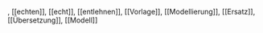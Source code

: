 , [[echten]], [[echt]], [[entlehnen]], [[Vorlage]], [[Modellierung]], [[Ersatz]], [[Übersetzung]], [[Modell]]